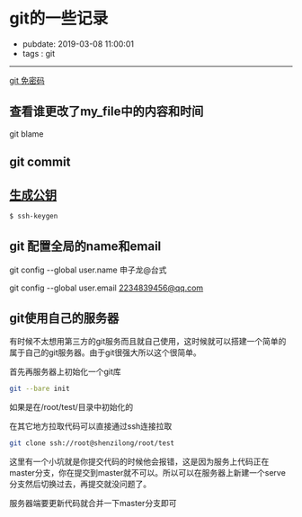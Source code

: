 # git的一些记录

- pubdate: 2019-03-08 11:00:01
- tags : git

-----------

[git 免密码](https://todebug.com/Tips/)

## 查看谁更改了my_file中的内容和时间

git blame

## git commit

## [生成公钥](https://git-scm.com/book/zh/v1/%E6%9C%8D%E5%8A%A1%E5%99%A8%E4%B8%8A%E7%9A%84-Git-%E7%94%9F%E6%88%90-SSH-%E5%85%AC%E9%92%A5)

```bash
$ ssh-keygen
```

## git 配置全局的name和email

git config --global user.name 申子龙@台式

git config --global user.email 2234839456@qq.com

## git使用自己的服务器

有时候不太想用第三方的git服务而且就自己使用，这时候就可以搭建一个简单的属于自己的git服务器。由于git很强大所以这个很简单。

首先再服务器上初始化一个git库

```bash
git --bare init
```

如果是在/root/test/目录中初始化的

在其它地方拉取代码可以直接通过ssh连接拉取

```bash
git clone ssh://root@shenzilong/root/test
```

这里有一个小坑就是你提交代码的时候他会报错，这是因为服务上代码正在master分支，你在提交到master就不可以。所以可以在服务器上新建一个serve分支然后切换过去，再提交就没问题了。

服务器端要更新代码就合并一下master分支即可
